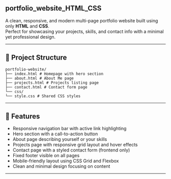 ## portfolio_website_HTML_CSS

A clean, responsive, and modern multi-page portfolio website built using only **HTML** and **CSS**.  
Perfect for showcasing your projects, skills, and contact info with a minimal yet professional design.

---

## 📁 Project Structure

    portfolio-website/
    ├── index.html # Homepage with hero section
    ├── about.html # About Me page
    ├── projects.html # Projects listing page
    ├── contact.html # Contact form page
    └── css/
    └── style.css # Shared CSS styles

---

## 🚀 Features

- Responsive navigation bar with active link highlighting
- Hero section with a call-to-action button
- About page describing yourself or your skills
- Projects page with responsive grid layout and hover effects
- Contact page with a styled contact form (frontend only)
- Fixed footer visible on all pages
- Mobile-friendly layout using CSS Grid and Flexbox
- Clean and minimal design focusing on content

---
